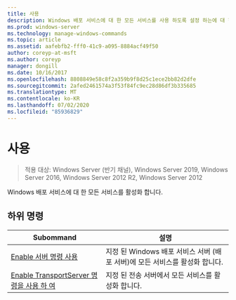 ```yaml
---
title: 사용
description: Windows 배포 서비스에 대 한 모든 서비스를 사용 하도록 설정 하는에 대 한 참조 문서입니다.
ms.prod: windows-server
ms.technology: manage-windows-commands
ms.topic: article
ms.assetid: aafebfb2-fff0-41c9-a095-8884acf49f50
author: coreyp-at-msft
ms.author: coreyp
manager: dongill
ms.date: 10/16/2017
ms.openlocfilehash: 8808849e58c8f2a359b9f8d25c1ece2bb82d2dfe
ms.sourcegitcommit: 2afed2461574a3f53f84fc9ec28d86df3b335685
ms.translationtype: MT
ms.contentlocale: ko-KR
ms.lasthandoff: 07/02/2020
ms.locfileid: "85936829"
---
```

# <a name="enable"></a>사용

> 적용 대상: Windows Server (반기 채널), Windows Server 2019, Windows Server 2016, Windows Server 2012 R2, Windows Server 2012

Windows 배포 서비스에 대 한 모든 서비스를 활성화 합니다.

## <a name="subcommands"></a>하위 명령
|Subommand|설명|
|-------|--------|
|[Enable 서버 명령 사용](using-the-enable-server-command.md)|지정 된 Windows 배포 서비스 서버 (배포 서버)에 모든 서비스를 활성화 합니다.|
|[Enable TransportServer 명령을 사용 하 여](using-the-enable-transportserver-command.md)|지정 된 전송 서버에서 모든 서비스를 활성화 합니다.|
